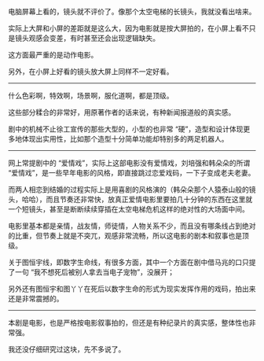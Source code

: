 电脑屏幕上看的，镜头就不评价了。像那个太空电梯的长镜头，我就没看出啥来。

实际上大屏和小屏的差距就是这么大，因为电影就是按大屏拍的，在小屏上看不只是镜头观感会变差，有时甚至还会出现逻辑缺失。

这方面最严重的是动作电影。

另外，在小屏上好看的镜头放大屏上同样不一定好看。

---

什么色彩啊，特效啊，场景啊，服化道啊，都是顶级。

这些部分糅合的非常好，用原著作者的话来说，有种新闻报道般的真实感。

剧中的机械不止徐工宣传的那些大型的，小型的也非常 “硬”，造型和设计体现更多地体现出实用性，比如那个造型十分简单功能却特别多的两足机器人。

---

网上常提剧中的 “爱情戏”，实际上这部电影没有爱情戏，刘培强和韩朵朵的所谓 “爱情戏”，是一些早年电影的风格，即直接跳过恋爱戏码，一下子变成老夫老妻。

而两人相恋到结婚的过程实际上是用喜剧的风格演的（韩朵朵那个人猿泰山般的镜头，哈哈），而且节奏还非常快，放真正爱情电影里要拍几十分钟的东西在这里就一个短镜头，甚至是断断续续穿插在太空电梯危机这样的绝对性的大场面中间。

电影里基本都是亲情，战友情，师徒情，人物关系不少，而且没有哪条线占到绝对的比重，但节奏上就是不突兀，观感非常流畅，所以这电影的剧本和叙事也是顶级。

关于图恒宇线，即数字生命线，有很多方面，其中一个方面在剧中借马兆的口只提了一句 “我不想死后被别人拿去当电子宠物”，没展开；

另外还有图恒宇和图丫丫在死后以数字生命的形式为现实发挥作用的戏码，拍出来还是非常震撼的。

---

本剧是电影，也是严格按电影叙事拍的，但还是有种纪录片的真实感，整体性也非常强。

我还没仔细研究过这块，先不多说了。
